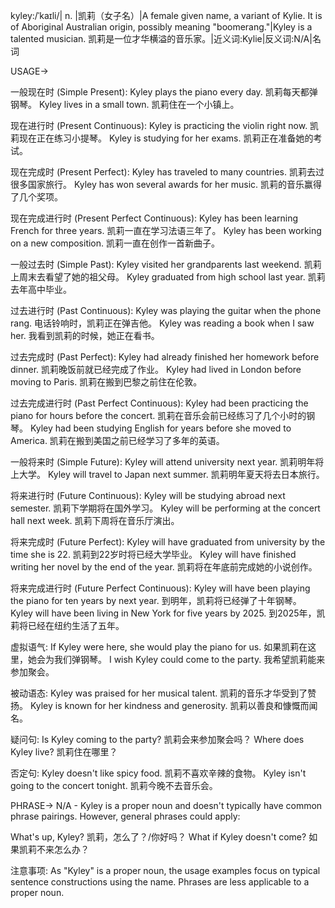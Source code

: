 kyley:/ˈkaɪli/| n. |凯莉（女子名）|A female given name, a variant of Kylie.  It is of Aboriginal Australian origin, possibly meaning "boomerang."|Kyley is a talented musician. 凯莉是一位才华横溢的音乐家。|近义词:Kylie|反义词:N/A|名词


USAGE->

一般现在时 (Simple Present):
Kyley plays the piano every day.  凯莉每天都弹钢琴。
Kyley lives in a small town. 凯莉住在一个小镇上。

现在进行时 (Present Continuous):
Kyley is practicing the violin right now. 凯莉现在正在练习小提琴。
Kyley is studying for her exams. 凯莉正在准备她的考试。


现在完成时 (Present Perfect):
Kyley has traveled to many countries. 凯莉去过很多国家旅行。
Kyley has won several awards for her music. 凯莉的音乐赢得了几个奖项。


现在完成进行时 (Present Perfect Continuous):
Kyley has been learning French for three years. 凯莉一直在学习法语三年了。
Kyley has been working on a new composition. 凯莉一直在创作一首新曲子。


一般过去时 (Simple Past):
Kyley visited her grandparents last weekend. 凯莉上周末去看望了她的祖父母。
Kyley graduated from high school last year. 凯莉去年高中毕业。


过去进行时 (Past Continuous):
Kyley was playing the guitar when the phone rang. 电话铃响时，凯莉正在弹吉他。
Kyley was reading a book when I saw her. 我看到凯莉的时候，她正在看书。


过去完成时 (Past Perfect):
Kyley had already finished her homework before dinner. 凯莉晚饭前就已经完成了作业。
Kyley had lived in London before moving to Paris. 凯莉在搬到巴黎之前住在伦敦。


过去完成进行时 (Past Perfect Continuous):
Kyley had been practicing the piano for hours before the concert. 凯莉在音乐会前已经练习了几个小时的钢琴。
Kyley had been studying English for years before she moved to America. 凯莉在搬到美国之前已经学习了多年的英语。


一般将来时 (Simple Future):
Kyley will attend university next year. 凯莉明年将上大学。
Kyley will travel to Japan next summer. 凯莉明年夏天将去日本旅行。


将来进行时 (Future Continuous):
Kyley will be studying abroad next semester. 凯莉下学期将在国外学习。
Kyley will be performing at the concert hall next week. 凯莉下周将在音乐厅演出。


将来完成时 (Future Perfect):
Kyley will have graduated from university by the time she is 22. 凯莉到22岁时将已经大学毕业。
Kyley will have finished writing her novel by the end of the year. 凯莉将在年底前完成她的小说创作。


将来完成进行时 (Future Perfect Continuous):
Kyley will have been playing the piano for ten years by next year. 到明年，凯莉将已经弹了十年钢琴。
Kyley will have been living in New York for five years by 2025. 到2025年，凯莉将已经在纽约生活了五年。


虚拟语气:
If Kyley were here, she would play the piano for us. 如果凯莉在这里，她会为我们弹钢琴。
I wish Kyley could come to the party. 我希望凯莉能来参加聚会。


被动语态:
Kyley was praised for her musical talent. 凯莉的音乐才华受到了赞扬。
Kyley is known for her kindness and generosity. 凯莉以善良和慷慨而闻名。


疑问句:
Is Kyley coming to the party? 凯莉会来参加聚会吗？
Where does Kyley live? 凯莉住在哪里？


否定句:
Kyley doesn't like spicy food. 凯莉不喜欢辛辣的食物。
Kyley isn't going to the concert tonight. 凯莉今晚不去音乐会。



PHRASE->
N/A - Kyley is a proper noun and doesn't typically have common phrase pairings.  However, general phrases could apply:

What's up, Kyley? 凯莉，怎么了？/你好吗？
What if Kyley doesn't come? 如果凯莉不来怎么办？

注意事项:  As "Kyley" is a proper noun, the usage examples focus on typical sentence constructions using the name.  Phrases are less applicable to a proper noun.
